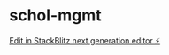 # schol-mgmt

[Edit in StackBlitz next generation editor ⚡️](https://stackblitz.com/~/github.com/12Bishnu/schol-mgmt)